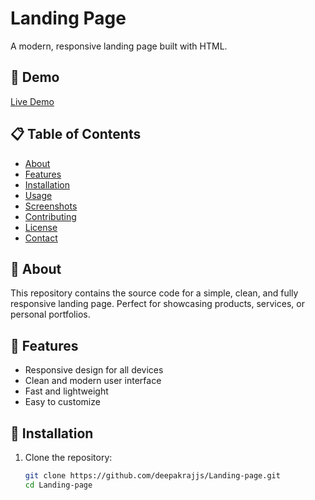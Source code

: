 # Landing Page

A modern, responsive landing page built with HTML.

## 🚀 Demo

[Live Demo](#) <!-- Replace # with your deployment URL if available -->

## 📋 Table of Contents

- [About](#about)
- [Features](#features)
- [Installation](#installation)
- [Usage](#usage)
- [Screenshots](#screenshots)
- [Contributing](#contributing)
- [License](#license)
- [Contact](#contact)

## 📝 About

This repository contains the source code for a simple, clean, and fully responsive landing page. Perfect for showcasing products, services, or personal portfolios.

## 🌟 Features

- Responsive design for all devices
- Clean and modern user interface
- Fast and lightweight
- Easy to customize

## 💾 Installation

1. Clone the repository:
   ```bash
   git clone https://github.com/deepakrajjs/Landing-page.git
   cd Landing-page
